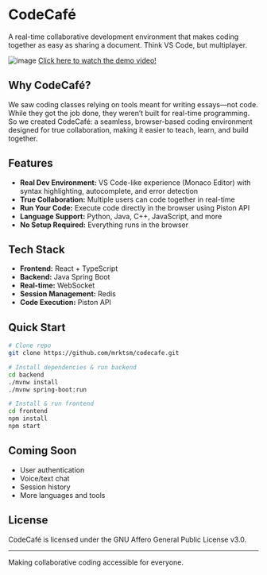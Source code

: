 # CodeCafé
A real-time collaborative development environment that makes coding together as easy as sharing a document. Think VS Code, but multiplayer.

![image](https://github.com/user-attachments/assets/23a34888-35f0-4cea-a7fa-b557008c89e0)
[Click here to watch the demo video!](https://www.youtube.com/watch?v=FL0qg1Uo-MQ)



## Why CodeCafé?

We saw coding classes relying on tools meant for writing essays—not code. While they got the job done, they weren’t built for real-time programming. So we created CodeCafé: a seamless, browser-based coding environment designed for true collaboration, making it easier to teach, learn, and build together.

## Features

- **Real Dev Environment:** VS Code-like experience (Monaco Editor) with syntax highlighting, autocomplete, and error detection
- **True Collaboration:** Multiple users can code together in real-time
- **Run Your Code:** Execute code directly in the browser using Piston API
- **Language Support:** Python, Java, C++, JavaScript, and more
- **No Setup Required:** Everything runs in the browser

## Tech Stack

- **Frontend:** React + TypeScript
- **Backend:** Java Spring Boot
- **Real-time:** WebSocket
- **Session Management:** Redis
- **Code Execution:** Piston API

## Quick Start

```bash
# Clone repo
git clone https://github.com/mrktsm/codecafe.git

# Install dependencies & run backend
cd backend
./mvnw install
./mvnw spring-boot:run

# Install & run frontend
cd frontend
npm install
npm start
```

## Coming Soon

- User authentication
- Voice/text chat
- Session history
- More languages and tools

## License

CodeCafé is licensed under the GNU Affero General Public License v3.0.

---
Making collaborative coding accessible for everyone.
